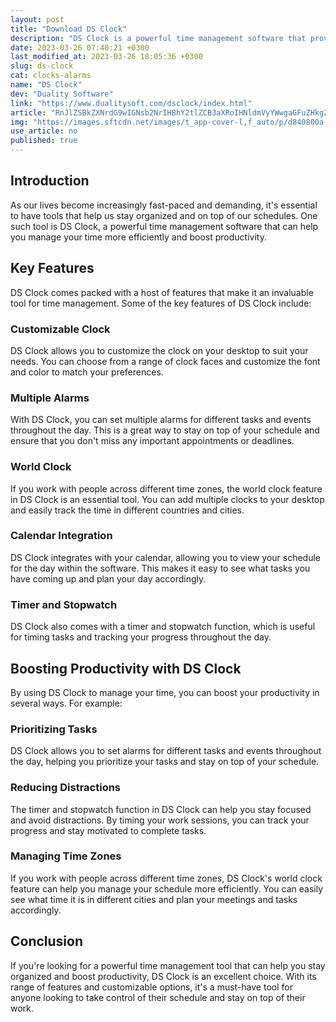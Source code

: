 ```yaml
---
layout: post
title: "Download DS Clock"
description: "DS Clock is a powerful time management software that provides a host of features to help you stay on top of your schedule and boost productivity. Read on to learn how to make the most of this critical tool."
date: 2023-03-26 07:40:21 +0300
last_modified_at: 2023-03-26 18:05:36 +0300
slug: ds-clock
cat: clocks-alarms
name: "DS Clock"
dev: "Duality Software"
link: "https://www.dualitysoft.com/dsclock/index.html"
article: "RnJlZSBkZXNrdG9wIGNsb2NrIHBhY2tlZCB3aXRoIHNldmVyYWwgaGFuZHkgZmVhdHVyZXM="
img: "https://images.sftcdn.net/images/t_app-cover-l,f_auto/p/d840800a-9b29-11e6-a9f3-00163ed833e7/3856311209/ds-clock-screenshot.png"
use_article: no
published: true
---
```

## Introduction

As our lives become increasingly fast-paced and demanding, it's essential to have tools that help us stay organized and on top of our schedules. One such tool is DS Clock, a powerful time management software that can help you manage your time more efficiently and boost productivity.

## Key Features

DS Clock comes packed with a host of features that make it an invaluable tool for time management. Some of the key features of DS Clock include:

### Customizable Clock

DS Clock allows you to customize the clock on your desktop to suit your needs. You can choose from a range of clock faces and customize the font and color to match your preferences.

### Multiple Alarms

With DS Clock, you can set multiple alarms for different tasks and events throughout the day. This is a great way to stay on top of your schedule and ensure that you don't miss any important appointments or deadlines.

### World Clock

If you work with people across different time zones, the world clock feature in DS Clock is an essential tool. You can add multiple clocks to your desktop and easily track the time in different countries and cities.

### Calendar Integration

DS Clock integrates with your calendar, allowing you to view your schedule for the day within the software. This makes it easy to see what tasks you have coming up and plan your day accordingly.

### Timer and Stopwatch

DS Clock also comes with a timer and stopwatch function, which is useful for timing tasks and tracking your progress throughout the day.

## Boosting Productivity with DS Clock

By using DS Clock to manage your time, you can boost your productivity in several ways. For example:

### Prioritizing Tasks

DS Clock allows you to set alarms for different tasks and events throughout the day, helping you prioritize your tasks and stay on top of your schedule.

### Reducing Distractions

The timer and stopwatch function in DS Clock can help you stay focused and avoid distractions. By timing your work sessions, you can track your progress and stay motivated to complete tasks.

### Managing Time Zones

If you work with people across different time zones, DS Clock's world clock feature can help you manage your schedule more efficiently. You can easily see what time it is in different cities and plan your meetings and tasks accordingly.

## Conclusion

If you're looking for a powerful time management tool that can help you stay organized and boost productivity, DS Clock is an excellent choice. With its range of features and customizable options, it's a must-have tool for anyone looking to take control of their schedule and stay on top of their work.